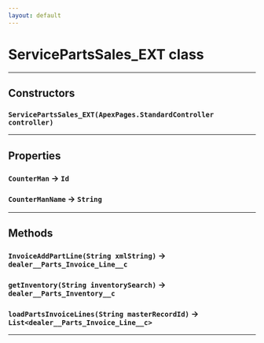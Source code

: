 ```yaml
---
layout: default
---
```

# ServicePartsSales_EXT class
---
## Constructors
### `ServicePartsSales_EXT(ApexPages.StandardController controller)`
---
## Properties

### `CounterMan` → `Id`

### `CounterManName` → `String`

---
## Methods
### `InvoiceAddPartLine(String xmlString)` → `dealer__Parts_Invoice_Line__c`
### `getInventory(String inventorySearch)` → `dealer__Parts_Inventory__c`
### `loadPartsInvoiceLines(String masterRecordId)` → `List<dealer__Parts_Invoice_Line__c>`
---
